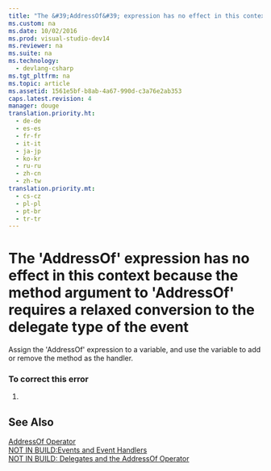 ```yaml
---
title: "The &#39;AddressOf&#39; expression has no effect in this context because the method argument to &#39;AddressOf&#39; requires a relaxed conversion to the delegate type of the event"
ms.custom: na
ms.date: 10/02/2016
ms.prod: visual-studio-dev14
ms.reviewer: na
ms.suite: na
ms.technology: 
  - devlang-csharp
ms.tgt_pltfrm: na
ms.topic: article
ms.assetid: 1561e5bf-b8ab-4a67-990d-c3a76e2ab353
caps.latest.revision: 4
manager: douge
translation.priority.ht: 
  - de-de
  - es-es
  - fr-fr
  - it-it
  - ja-jp
  - ko-kr
  - ru-ru
  - zh-cn
  - zh-tw
translation.priority.mt: 
  - cs-cz
  - pl-pl
  - pt-br
  - tr-tr
---
```

# The &#39;AddressOf&#39; expression has no effect in this context because the method argument to &#39;AddressOf&#39; requires a relaxed conversion to the delegate type of the event
Assign the 'AddressOf' expression to a variable, and use the variable to add or remove the method as the handler.  
  
### To correct this error  
  
1.  
  
## See Also  
 [AddressOf Operator](../Topic/AddressOf%20Operator%20\(Visual%20Basic\).md)   
 [NOT IN BUILD:Events and Event Handlers](assetId:///95074a0d-1cbc-4221-a95a-964185c7f962)   
 [NOT IN BUILD: Delegates and the AddressOf Operator](assetId:///7b2ed932-8598-4355-b2f7-5cedb23ee86f)